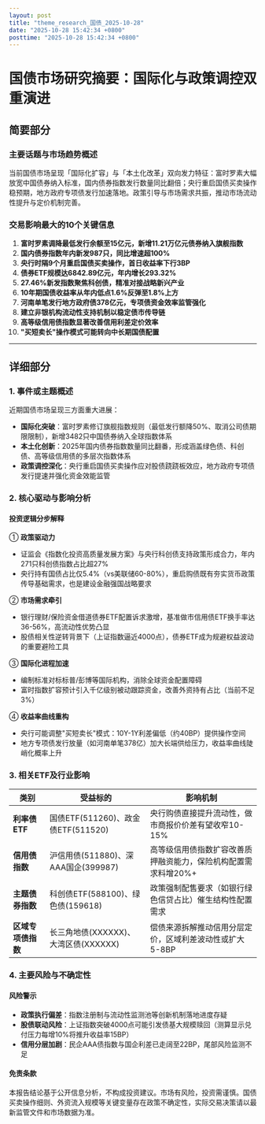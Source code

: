 ```yaml
---
layout: post
title: "theme_research_国债_2025-10-28"
date: "2025-10-28 15:42:34 +0800"
posttime: "2025-10-28 15:42:34 +0800"
---
```


# 国债市场研究摘要：国际化与政策调控双重演进

## 简要部分
### 主要话题与市场趋势概述
当前国债市场呈现「国际化扩容」与「本土化改革」双向发力特征：富时罗素大幅放宽中国债券纳入标准，国内债券指数发行数量同比翻倍；央行重启国债买卖操作稳预期，地方政府专项债发行加速落地。政策引导与市场需求共振，推动市场流动性提升与定价机制完善。

### 交易影响最大的10个关键信息
1. **富时罗素调降最低发行余额至15亿元，新增11.21万亿元债券纳入旗舰指数**
2. **国内债券指数年内新发987只，同比增速超100%**
3. **央行时隔9个月重启国债买卖操作，首日收益率下行3BP**
4. **债券ETF规模达6842.89亿元，年内增长293.32%**
5. **27.46%新发指数聚焦科创债，精准对接战略新兴产业**
6. **10年期国债收益率从年内低点1.6%反弹至1.8%上方**
7. **河南单笔发行地方政府债378亿元，专项债资金效率监管强化**
8. **建立非银机构流动性支持机制以稳定债市传导链**
9. **高等级信用债指数显著改善信用利差定价效率**
10. **"买短卖长"操作模式可能转向中长期国债配置**

---

## 详细部分
### 1. 事件或主题概述
近期国债市场呈现三方面重大进展：  
- **国际化突破**：富时罗素修订旗舰指数规则（最低发行额降50%、取消公司债期限限制），新增3482只中国债券纳入全球指数体系  
- **本土化创新**：2025年国内债券指数数量同比翻番，形成涵盖绿色债、科创债、高等级信用债的多层次指数体系  
- **政策调控深化**：央行重启国债买卖操作应对股债跷跷板效应，地方政府专项债发行提速并强化资金效能监管  

### 2. 核心驱动与影响分析
#### 投资逻辑分步解释
① **政策驱动力**  
- 证监会《指数化投资高质量发展方案》与央行科创债支持政策形成合力，年内271只科创债指数占比超27%  
- 央行持有国债占比仅5.4%（vs美联储60-80%），重启购债既有夯实货币政策传导基础需求，也是建设金融强国战略要求  

② **市场需求牵引**  
- 银行理财/保险资金借道债券ETF配置诉求激增，基准做市信用债ETF换手率达36-56%，高流动性优势凸显  
- 股债相关性逆转背景下（上证指数逼近4000点），债券ETF成为规避权益波动的重要避险工具  

③ **国际化进程加速**  
- 编制标准对标标普/彭博等国际机构，消除全球资金配置障碍  
- 富时指数扩容预计引入千亿级别被动跟踪资金，改善外资持有占比（当前不足3%）  

④ **收益率曲线重构**  
- 央行可能调整"买短卖长"模式：10Y-1Y利差偏低（约40BP）提供操作空间  
- 地方专项债发行放量（如河南单笔378亿）加大长端供给压力，收益率曲线陡峭化概率上升  

### 3. 相关ETF及行业影响
| 类别              | 受益标的                          | 影响机制                                                                 |
|-------------------|-----------------------------------|--------------------------------------------------------------------------|
| **利率债ETF**     | 国债ETF(511260)、政金债ETF(511520) | 央行购债直接提升流动性，做市商报价价差有望收窄10-15%                      |
| **信用债指数**    | 沪信用债(511880)、深AAA国企(399987)| 高等级信用债指数扩容改善质押融资能力，保险机构配置需求料增20%+             |
| **主题债券指数**  | 科创债ETF(588100)、绿色债(159618)  | 政策强制配售要求（如银行绿色信贷占比）催生结构性配置需求                    |
| **区域专项债指数**| 长三角地债(XXXXXX)、大湾区债(XXXXXX)| 偿债来源拆解推动信用分层定价，区域利差波动性或扩大5-8BP                   |

### 4. 主要风险与不确定性
#### 风险警示
- **政策执行偏差**：指数注册制与流动性监测池等创新机制落地进度存疑  
- **股债联动风险**：上证指数突破4000点可能引发债基大规模赎回（测算显示兑付压力每增10%将推升收益率15BP）  
- **信用分层加剧**：民企AAA债指数与国企利差已走阔至22BP，尾部风险监测不足  

#### 免责条款
本报告结论基于公开信息分析，不构成投资建议。市场有风险，投资需谨慎。国债买卖操作细则、外资流入规模等关键变量存在政策不确定性，实际交易决策请以最新监管文件和市场数据为准。